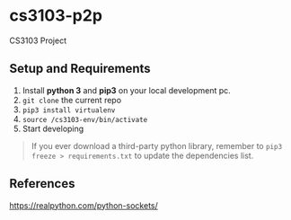 # cs3103-p2p
CS3103 Project

## Setup and Requirements
 1. Install __python 3__ and __pip3__ on your local development pc.
 2. `git clone` the current repo
 3. `pip3 install virtualenv`
 4. `source /cs3103-env/bin/activate`
 5. Start developing

> If you ever download a third-party python library, remember to `pip3 freeze > requirements.txt` to update the dependencies list.

## References
https://realpython.com/python-sockets/